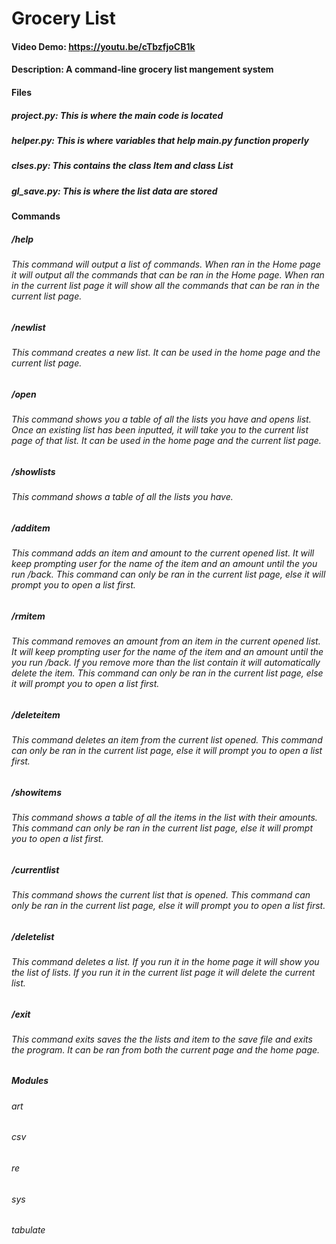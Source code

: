 # **Grocery List**
#### Video Demo: https://youtu.be/cTbzfjoCB1k
#### Description: A command-line grocery list mangement system
#### Files
##### project.py: This is where the main code is located
##### helper.py: This is where variables that help main.py function properly
##### clses.py: This contains the class Item and class List
##### gl_save.py: This is where the list data are stored
#### Commands
##### /help
###### This command will output a list of commands. When ran in the Home page it will output all the commands that can be ran in the Home page. When ran in the current list page it will show all the commands that can be ran in the current list page.
##### /newlist
###### This command creates a new list. It can be used in the home page and the current list page.
##### /open
###### This command shows you a table of all the lists you have and opens list. Once an existing list has been inputted, it will take you to the current list page of that list. It can be used in the home page and the current list page.
##### /showlists
###### This command shows a table of all the lists you have.
##### /additem
###### This command adds an item and amount to the current opened list. It will keep prompting user for the name of the item and an amount until the you run /back. This command can only be ran in the current list page, else it will prompt you to open a list first.
##### /rmitem
###### This command removes an amount from an item in the current opened list. It will keep prompting user for the name of the item and an amount until the you run /back. If you remove more than the list contain it will automatically delete the item. This command can only be ran in the current list page, else it will prompt you to open a list first.
##### /deleteitem
###### This command deletes an item from the current list opened. This command can only be ran in the current list page, else it will prompt you to open a list first.
##### /showitems
###### This command shows a table of all the items in the list with their amounts. This command can only be ran in the current list page, else it will prompt you to open a list first.
##### /currentlist
###### This command shows the current list that is opened. This command can only be ran in the current list page, else it will prompt you to open a list first.
##### /deletelist
###### This command deletes a list. If you run it in the home page it will show you the list of lists. If you run it in the current list page it will delete the current list.
##### /exit
###### This command exits saves the the lists and item to the save file and exits the program. It can be ran from both the current page and the home page.
#####
##### Modules
###### art
###### csv
###### re
###### sys
###### tabulate
